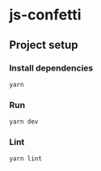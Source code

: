 # js-confetti

## Project setup

### Install dependencies
```
yarn
```

### Run
```
yarn dev
```

### Lint
```
yarn lint
```
